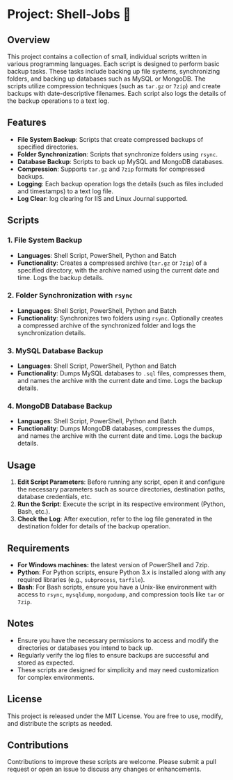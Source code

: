 <link rel="stylesheet" type="text/css" href="https://github.com/rolandougalde/shell-jobs/blob/main/assets/css/cs50-for-md.css">

# Project: Shell-Jobs :shell:

## Overview

This project contains a collection of small, individual scripts written in various programming languages. Each script is designed to perform basic backup tasks. These tasks include backing up file systems, synchronizing folders, and backing up databases such as MySQL or MongoDB. The scripts utilize compression techniques (such as `tar.gz` or `7zip`) and create backups with date-descriptive filenames. Each script also logs the details of the backup operations to a text log.

## Features

- **File System Backup**: Scripts that create compressed backups of specified directories.
- **Folder Synchronization**: Scripts that synchronize folders using `rsync`.
- **Database Backup**: Scripts to back up MySQL and MongoDB databases.
- **Compression**: Supports `tar.gz` and `7zip` formats for compressed backups.
- **Logging**: Each backup operation logs the details (such as files included and timestamps) to a text log file.
- **Log Clear**: log clearing for IIS and Linux Journal supported.

## Scripts

### 1. File System Backup

- **Languages**: Shell Script, PowerShell, Python and Batch
- **Functionality**: Creates a compressed archive (`tar.gz` or `7zip`) of a specified directory, with the archive named using the current date and time. Logs the backup details.

### 2. Folder Synchronization with `rsync`

- **Languages**: Shell Script, PowerShell, Python and Batch
- **Functionality**: Synchronizes two folders using `rsync`. Optionally creates a compressed archive of the synchronized folder and logs the synchronization details.

### 3. MySQL Database Backup

- **Languages**: Shell Script, PowerShell, Python and Batch
- **Functionality**: Dumps MySQL databases to `.sql` files, compresses them, and names the archive with the current date and time. Logs the backup details.

### 4. MongoDB Database Backup

- **Languages**: Shell Script, PowerShell, Python and Batch
- **Functionality**: Dumps MongoDB databases, compresses the dumps, and names the archive with the current date and time. Logs the backup details.

## Usage

1. **Edit Script Parameters**: Before running any script, open it and configure the necessary parameters such as source directories, destination paths, database credentials, etc.
2. **Run the Script**: Execute the script in its respective environment (Python, Bash, etc.).
3. **Check the Log**: After execution, refer to the log file generated in the destination folder for details of the backup operation.

## Requirements

- **For Windows machines:** the latest version of PowerShell and 7zip.
- **Python**: For Python scripts, ensure Python 3.x is installed along with any required libraries (e.g., `subprocess`, `tarfile`).
- **Bash**: For Bash scripts, ensure you have a Unix-like environment with access to `rsync`, `mysqldump`, `mongodump`, and compression tools like `tar` or `7zip`.

## Notes

- Ensure you have the necessary permissions to access and modify the directories or databases you intend to back up.
- Regularly verify the log files to ensure backups are successful and stored as expected.
- These scripts are designed for simplicity and may need customization for complex environments.

## License

This project is released under the MIT License. You are free to use, modify, and distribute the scripts as needed.

## Contributions

Contributions to improve these scripts are welcome. Please submit a pull request or open an issue to discuss any changes or enhancements.

